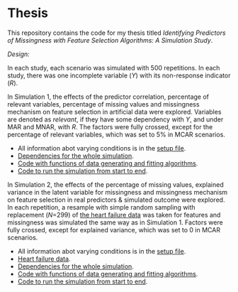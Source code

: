 # Thesis

This repository contains the code for my thesis titled *Identifying Predictors of Missingness with Feature Selection Algorithms: A Simulation Study*. 

*Design:*

In each study, each scenario was simulated with 500 repetitions. In each study, there was one incomplete variable (*Y*) with its non-response indicator (*R*).

In Simulation 1, the effects of the predictor correlation, percentage of relevant variables, percentage of missing values and missingness mechanism on feature selection in artificial data were explored. Variables are denoted as *relevant*, if they have some dependency with *Y*, and under MAR and MNAR, with *R*. The factors were fully crossed, except for the percentage of relevant variables, which was set to 5% in MCAR scenarios. 

-   All information abot varying conditions is in the [setup file](https://github.com/GajaNen/Thesis/blob/main/Simulation%201/setup.R).
-   [Dependencies for the whole simulation](https://github.com/GajaNen/Thesis/tree/main/Simulation%201/getOutput/depend.R).
-   [Code with functions of data generating and fitting algorithms](https://github.com/GajaNen/Thesis/tree/main/Simulation%201/getOutput).
-   [Code to run the simulation from start to end](https://github.com/GajaNen/Thesis/blob/main/Simulation%201/runSim.R).

In Simulation 2, the effects of the percentage of missing values, explained variance in the latent variable for missingness and missingness mechanism on feature selection in real predictors & simulated outcome were explored. In each repetition, a resample with simple random sampling with replacement (*N*=299) of [the heart failure data](https://archive.ics.uci.edu/ml/datasets/Heart+failure+clinical+records) was taken for features and missingness was simulated the same way as in Simulation 1. Factors were fully crossed, except for explained variance, which was set to 0 in MCAR scenarios.

-   All information abot varying conditions is in the [setup file](https://github.com/GajaNen/Thesis/blob/main/Simulation%202/setup.R).
-   [Heart failure data](https://github.com/GajaNen/Thesis/blob/main/Simulation%202/heart_failure.csv).
-   [Dependencies for the whole simulation](https://github.com/GajaNen/Thesis/tree/main/Simulation%202/getOutput/depend.R).
-   [Code with functions of data generating and fitting algorithms](https://github.com/GajaNen/Thesis/tree/main/Simulation%202/getOutput).
-   [Code to run the simulation from start to end](https://github.com/GajaNen/Thesis/blob/main/Simulation%202/runSim.R).

